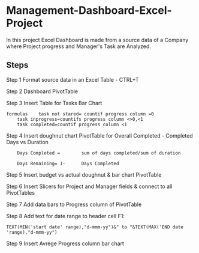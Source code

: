 # Management-Dashboard-Excel-Project
In this project Excel Dashboard is made from a source data of a Company where Project progress and Manager's Task are Analyzed. 

## Steps

Step 1	Format source data in an Excel Table - CTRL+T				
					
Step 2	Dashboard PivotTable				
					
Step 3	Insert Table for Tasks Bar Chart 				
					
	formulas	task not stared= countif progress column =0			
		task inprogress=countifs progress column <>0,<1			
		task completed=countif progress column <1			
					
Step 4	Insert doughnut chart PivotTable for Overall Completed - Completed Days vs Duration				
					
		Days Completed =		sum of days completed/sum of duration	
					
		Days Remaining= 1- 		Days Completed 	
					
Step 5	Insert budget vs actual doughnut & bar chart PivotTable 				
					
Step 6	Insert Slicers for Project and Manager fields & connect to all PivotTables				
					
Step 7	Add data bars to Progress column of PivotTable				
					
Step 8	Add text for date range to header cell F1:				
					
	TEXT(MIN('start date' range),"d-mmm-yy")&" to "&TEXT(MAX('END date 'range),"d-mmm-yy")				
					
Step 9	Insert Avrege Progress column bar chart				
